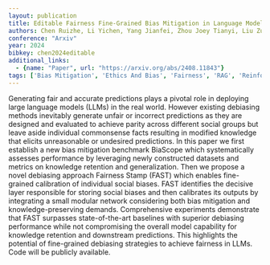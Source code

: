 ```yaml
---
layout: publication
title: Editable Fairness Fine-Grained Bias Mitigation in Language Models
authors: Chen Ruizhe, Li Yichen, Yang Jianfei, Zhou Joey Tianyi, Liu Zuozhu
conference: "Arxiv"
year: 2024
bibkey: chen2024editable
additional_links:
  - {name: "Paper", url: "https://arxiv.org/abs/2408.11843"}
tags: ['Bias Mitigation', 'Ethics And Bias', 'Fairness', 'RAG', 'Reinforcement Learning']
---
```

Generating fair and accurate predictions plays a pivotal role in deploying large language models (LLMs) in the real world. However existing debiasing methods inevitably generate unfair or incorrect predictions as they are designed and evaluated to achieve parity across different social groups but leave aside individual commonsense facts resulting in modified knowledge that elicits unreasonable or undesired predictions. In this paper we first establish a new bias mitigation benchmark BiaScope which systematically assesses performance by leveraging newly constructed datasets and metrics on knowledge retention and generalization. Then we propose a novel debiasing approach Fairness Stamp (FAST) which enables fine-grained calibration of individual social biases. FAST identifies the decisive layer responsible for storing social biases and then calibrates its outputs by integrating a small modular network considering both bias mitigation and knowledge-preserving demands. Comprehensive experiments demonstrate that FAST surpasses state-of-the-art baselines with superior debiasing performance while not compromising the overall model capability for knowledge retention and downstream predictions. This highlights the potential of fine-grained debiasing strategies to achieve fairness in LLMs. Code will be publicly available.
